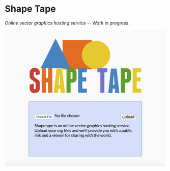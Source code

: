 # Shape Tape

*Online vector graphics hosting service* -- Work in progress.

![screenshot](screenshot.png)
